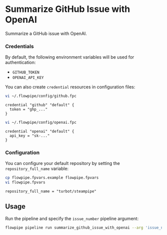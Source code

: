 # Summarize GitHub Issue with OpenAI

Summarize a GitHub issue with OpenAI.

### Credentials

By default, the following environment variables will be used for authentication:

- `GITHUB_TOKEN`
- `OPENAI_API_KEY`

You can also create `credential` resources in configuration files:

```sh
vi ~/.flowpipe/config/github.fpc
```

```hcl
credential "github" "default" {
  token = "ghp_..."
}
```

```sh
vi ~/.flowpipe/config/openai.fpc
```

```hcl
credential "openai" "default" {
  api_key = "sk-..."
}
```

### Configuration

You can configure your default repository by setting the `repository_full_name` variable:

```sh
cp flowpipe.fpvars.example flowpipe.fpvars
vi flowpipe.fpvars
```

```hcl
repository_full_name = "turbot/steampipe"
```

## Usage

Run the pipeline and specify the `issue_number` pipeline argument:

```sh
flowpipe pipeline run summarize_github_issue_with_openai --arg 'issue_number=3997'
```

